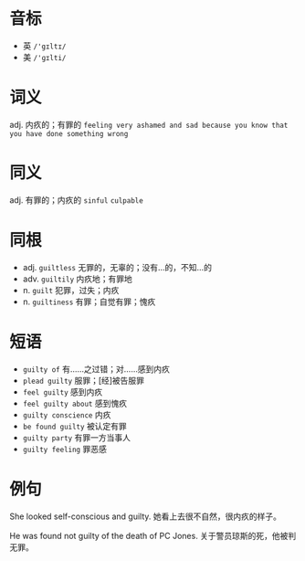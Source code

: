 # 音标

- 英 `/'gɪltɪ/`
- 美 `/'ɡɪlti/`

# 词义

adj. 内疚的；有罪的
`feeling very ashamed and sad because you know that you have done something wrong`

# 同义

adj. 有罪的；内疚的
`sinful` `culpable`

# 同根

- adj. `guiltless` 无罪的，无辜的；没有…的，不知…的
- adv. `guiltily` 内疚地；有罪地
- n. `guilt` 犯罪，过失；内疚
- n. `guiltiness` 有罪；自觉有罪；愧疚

# 短语

- `guilty of` 有……之过错；对……感到内疚
- `plead guilty` 服罪；[经]被告服罪
- `feel guilty` 感到内疚
- `feel guilty about` 感到愧疚
- `guilty conscience` 内疚
- `be found guilty` 被认定有罪
- `guilty party` 有罪一方当事人
- `guilty feeling` 罪恶感

# 例句

She looked self-conscious and guilty.
她看上去很不自然，很内疚的样子。

He was found not guilty of the death of PC Jones.
关于警员琼斯的死，他被判无罪。


